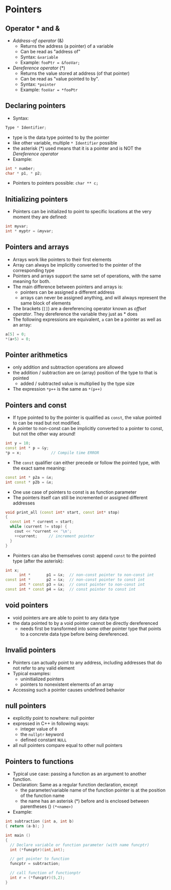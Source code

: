 # Pointers

## Operator \* and &
- *Address-of operator* (&)
    - Returns the address (a pointer) of a variable
    - Can be read as "address of"
    - Syntax: `&variable`
    - Example: `fooPtr = &fooVar;`
- *Dereference operator* (\*)
    - Returns the value stored at address (of that pointer)
    - Can be read as "value pointed to by".
    - Syntax: `*pointer`
    - Example: `fooVar = *fooPtr`

## Declaring pointers
- Syntax:
```C++
Type * Identifier;
```
- type is the data type pointed to by the pointer
- like other variable, multiple `* Identifier` possible
- the asterisk (\*) used means that it is a pointer and is NOT the *Dereference operator*
- Example:
```c++
int * number;
char * p1, * p2;
```
- Pointers to pointers possible: `char ** c;`

## Initializing pointers
- Pointers can be initialized to point to specific locations at the very moment they are defined:
```C++
int myvar;
int * myptr = &myvar;
```

## Pointers and arrays
- Arrays work like pointers to their first elements
- Array can always be implicitly converted to the pointer of the corresponding type
- Pointers and arrays support the same set of operations, with the same meaning for both.
- The main difference between pointers and arrays is:
    - pointers can be assigned a different address
    - arrays can never be assigned anything, and will always represent the same block of elements
- The brackets (`[]`) are a dereferencing operator known as *offset operator*. They dereference the variable they just as * does
- The following expressions are equivalent, `a` can be a pointer as well as an array:
```C++
a[5] = 0;
*(a+5) = 0;
```

## Pointer arithmetics
- only addition and subtraction operations are allowed
- the addition / subtraction are on (array) position of the type to that is pointed
    - added / subtracted value is multiplied by the type size
- The expression `*p++` is the same as `*(p++)`

## Pointers and const
- If type pointed to by the pointer is qualified as `const`, the value pointed to can be read but not modified.
- A pointer to non-const can be implicitly converted to a pointer to const, but not the other way around!
```C++
int y = 10;
const int * p = &y;
*p = x;             // Compile time ERROR
```
- The `const` qualifier can either precede or follow the pointed type, with the exact same meaning:
```C++
const int * p2a = &x;
int const * p2b = &x;
```
- One use case of pointers to const is as function parameter
- The pointers itself can still be incremented or assigned different addresses
```C++
void print_all (const int* start, const int* stop)
{
  const int * current = start;
  while (current != stop) {
    cout << *current << '\n';
    ++current;     // increment pointer
  }
}
```
- Pointers can also be themselves const: append `const` to the pointed type (after the asterisk):
```C++
int x;
      int *       p1 = &x;  // non-const pointer to non-const int
const int *       p2 = &x;  // non-const pointer to const int
      int * const p3 = &x;  // const pointer to non-const int
const int * const p4 = &x;  // const pointer to const int
```

## void pointers
- void pointers are are able to point to any data type
- the data pointed to by a void pointer cannot be directly dereferenced
    - needs first be transformed into some other pointer type that points to a concrete data type before being dereferenced.

## Invalid pointers
- Pointers can actually point to any address, including addresses that do not refer to any valid element
- Typical examples:
    - uninitialized pointers
    - pointers to nonexistent elements of an array
- Accessing such a pointer causes undefined behavior

## null pointers
- explicitly point to nowhere: null pointer
- expressed in C++ in following ways:
    - integer value of `0`
    - the `nullptr` keyword
    - defined constant `NULL`
-  all null pointers compare equal to other null pointers

## Pointers to functions
- Typical use case: passing a function as an argument to another function.
- Declaration: Same as a regular function declaration, except 
    - the parameter/variable name of the function pointer is at the position of the function name
    - the name has an asterisk (\*) before and is enclosed between parentheses () `(*<name>)`
- Example:

```C++
int subtraction (int a, int b)
{ return (a-b); }

int main ()
{
  // Declare variable or function parameter (with name funcptr)
  int (*funcptr)(int,int);

  // get pointer to function
  funcptr = subtraction;

  // call function of functionptr
  int r = (*funcptr)(5,2);
}
```
